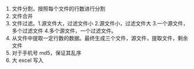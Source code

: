 
1. 文件分割，按照每个文件的行数进行分割
2. 文件合并
3. 文件过滤。1.源文件大，过滤文件小 2.源文件小，过滤文件大 3.一个源文件，多个过滤文件 4.多个源文件，一个过滤文件。
4. 从文件中提取一定行数的数据。最终生成三个文件，源文件，提取文件，剩余文件
5. 对于手机号 md5，保证其乱序
6. 大 excel 写入


